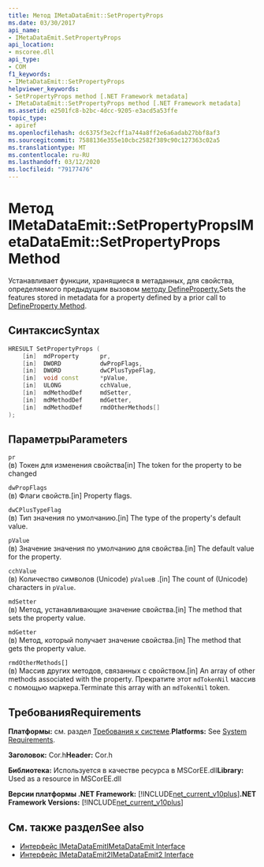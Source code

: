 ```yaml
---
title: Метод IMetaDataEmit::SetPropertyProps
ms.date: 03/30/2017
api_name:
- IMetaDataEmit.SetPropertyProps
api_location:
- mscoree.dll
api_type:
- COM
f1_keywords:
- IMetaDataEmit::SetPropertyProps
helpviewer_keywords:
- SetPropertyProps method [.NET Framework metadata]
- IMetaDataEmit::SetPropertyProps method [.NET Framework metadata]
ms.assetid: e2501fc8-b2bc-4dcc-9205-e3acd5a53ffe
topic_type:
- apiref
ms.openlocfilehash: dc6375f3e2cff1a744a8ff2e6a6adab27bbf8af3
ms.sourcegitcommit: 7588136e355e10cbc2582f389c90c127363c02a5
ms.translationtype: MT
ms.contentlocale: ru-RU
ms.lasthandoff: 03/12/2020
ms.locfileid: "79177476"
---
```

# <a name="imetadataemitsetpropertyprops-method"></a><span data-ttu-id="723cf-102">Метод IMetaDataEmit::SetPropertyProps</span><span class="sxs-lookup"><span data-stu-id="723cf-102">IMetaDataEmit::SetPropertyProps Method</span></span>
<span data-ttu-id="723cf-103">Устанавливает функции, хранящиеся в метаданных, для свойства, определяемого предыдущим вызовом [методу DefineProperty.](../../../../docs/framework/unmanaged-api/metadata/imetadataemit-defineproperty-method.md)</span><span class="sxs-lookup"><span data-stu-id="723cf-103">Sets the features stored in metadata for a property defined by a prior call to [DefineProperty Method](../../../../docs/framework/unmanaged-api/metadata/imetadataemit-defineproperty-method.md).</span></span>  
  
## <a name="syntax"></a><span data-ttu-id="723cf-104">Синтаксис</span><span class="sxs-lookup"><span data-stu-id="723cf-104">Syntax</span></span>  
  
```cpp  
HRESULT SetPropertyProps (
    [in]  mdProperty      pr,
    [in]  DWORD           dwPropFlags,
    [in]  DWORD           dwCPlusTypeFlag,
    [in]  void const      *pValue,
    [in]  ULONG           cchValue,
    [in]  mdMethodDef     mdSetter,
    [in]  mdMethodDef     mdGetter,
    [in]  mdMethodDef     rmdOtherMethods[]
);  
```  
  
## <a name="parameters"></a><span data-ttu-id="723cf-105">Параметры</span><span class="sxs-lookup"><span data-stu-id="723cf-105">Parameters</span></span>  
 `pr`  
 <span data-ttu-id="723cf-106">(в) Токен для изменения свойства</span><span class="sxs-lookup"><span data-stu-id="723cf-106">[in] The token for the property to be changed</span></span>  
  
 `dwPropFlags`  
 <span data-ttu-id="723cf-107">(в) Флаги свойств.</span><span class="sxs-lookup"><span data-stu-id="723cf-107">[in] Property flags.</span></span>  
  
 `dwCPlusTypeFlag`  
 <span data-ttu-id="723cf-108">(в) Тип значения по умолчанию.</span><span class="sxs-lookup"><span data-stu-id="723cf-108">[in] The type of the property's default value.</span></span>  
  
 `pValue`  
 <span data-ttu-id="723cf-109">(в) Значение значения по умолчанию для свойства.</span><span class="sxs-lookup"><span data-stu-id="723cf-109">[in] The default value for the property.</span></span>  
  
 `cchValue`  
 <span data-ttu-id="723cf-110">(в) Количество символов (Unicode) `pValue`в .</span><span class="sxs-lookup"><span data-stu-id="723cf-110">[in] The count of (Unicode) characters in `pValue`.</span></span>  
  
 `mdSetter`  
 <span data-ttu-id="723cf-111">(в) Метод, устанавливающие значение свойства.</span><span class="sxs-lookup"><span data-stu-id="723cf-111">[in] The method that sets the property value.</span></span>  
  
 `mdGetter`  
 <span data-ttu-id="723cf-112">(в) Метод, который получает значение свойства.</span><span class="sxs-lookup"><span data-stu-id="723cf-112">[in] The method that gets the property value.</span></span>  
  
 `rmdOtherMethods[]`  
 <span data-ttu-id="723cf-113">(в) Массив других методов, связанных с свойством.</span><span class="sxs-lookup"><span data-stu-id="723cf-113">[in] An array of other methods associated with the property.</span></span> <span data-ttu-id="723cf-114">Прекратите этот `mdTokenNil` массив с помощью маркера.</span><span class="sxs-lookup"><span data-stu-id="723cf-114">Terminate this array with an `mdTokenNil` token.</span></span>  
  
## <a name="requirements"></a><span data-ttu-id="723cf-115">Требования</span><span class="sxs-lookup"><span data-stu-id="723cf-115">Requirements</span></span>  
 <span data-ttu-id="723cf-116">**Платформы:** см. раздел [Требования к системе](../../../../docs/framework/get-started/system-requirements.md).</span><span class="sxs-lookup"><span data-stu-id="723cf-116">**Platforms:** See [System Requirements](../../../../docs/framework/get-started/system-requirements.md).</span></span>  
  
 <span data-ttu-id="723cf-117">**Заголовок:** Cor.h</span><span class="sxs-lookup"><span data-stu-id="723cf-117">**Header:** Cor.h</span></span>  
  
 <span data-ttu-id="723cf-118">**Библиотека:** Используется в качестве ресурса в MSCorEE.dll</span><span class="sxs-lookup"><span data-stu-id="723cf-118">**Library:** Used as a resource in MSCorEE.dll</span></span>  
  
 <span data-ttu-id="723cf-119">**Версии платформы .NET Framework:** [!INCLUDE[net_current_v10plus](../../../../includes/net-current-v10plus-md.md)]</span><span class="sxs-lookup"><span data-stu-id="723cf-119">**.NET Framework Versions:** [!INCLUDE[net_current_v10plus](../../../../includes/net-current-v10plus-md.md)]</span></span>  
  
## <a name="see-also"></a><span data-ttu-id="723cf-120">См. также раздел</span><span class="sxs-lookup"><span data-stu-id="723cf-120">See also</span></span>

- [<span data-ttu-id="723cf-121">Интерфейс IMetaDataEmit</span><span class="sxs-lookup"><span data-stu-id="723cf-121">IMetaDataEmit Interface</span></span>](../../../../docs/framework/unmanaged-api/metadata/imetadataemit-interface.md)
- [<span data-ttu-id="723cf-122">Интерфейс IMetaDataEmit2</span><span class="sxs-lookup"><span data-stu-id="723cf-122">IMetaDataEmit2 Interface</span></span>](../../../../docs/framework/unmanaged-api/metadata/imetadataemit2-interface.md)
